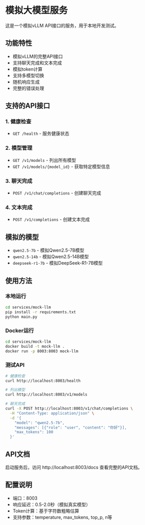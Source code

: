 # 模拟大模型服务

这是一个模拟vLLM API接口的服务，用于本地开发测试。

## 功能特性

- 模拟vLLM的完整API接口
- 支持聊天完成和文本完成
- 模拟token计算
- 支持多模型切换
- 随机响应生成
- 完整的错误处理

## 支持的API接口

### 1. 健康检查
- `GET /health` - 服务健康状态

### 2. 模型管理
- `GET /v1/models` - 列出所有模型
- `GET /v1/models/{model_id}` - 获取特定模型信息

### 3. 聊天完成
- `POST /v1/chat/completions` - 创建聊天完成

### 4. 文本完成
- `POST /v1/completions` - 创建文本完成

## 模拟的模型

- `qwen2.5-7b` - 模拟Qwen2.5-7B模型
- `qwen2.5-14b` - 模拟Qwen2.5-14B模型
- `deepseek-r1-7b` - 模拟DeepSeek-R1-7B模型

## 使用方法

### 本地运行
```bash
cd services/mock-llm
pip install -r requirements.txt
python main.py
```

### Docker运行
```bash
cd services/mock-llm
docker build -t mock-llm .
docker run -p 8003:8003 mock-llm
```

### 测试API
```bash
# 健康检查
curl http://localhost:8003/health

# 列出模型
curl http://localhost:8003/v1/models

# 聊天完成
curl -X POST http://localhost:8003/v1/chat/completions \
  -H "Content-Type: application/json" \
  -d '{
    "model": "qwen2.5-7b",
    "messages": [{"role": "user", "content": "你好"}],
    "max_tokens": 100
  }'
```

## API文档

启动服务后，访问 http://localhost:8003/docs 查看完整的API文档。

## 配置说明

- 端口：8003
- 响应延迟：0.5-2.0秒（模拟真实模型）
- Token计算：基于字符数粗略估算
- 支持参数：temperature, max_tokens, top_p, n等
